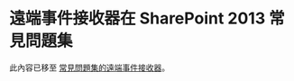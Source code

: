 
# 遠端事件接收器在 SharePoint 2013 常見問題集

此內容已移至 [常見問題集的遠端事件接收器](handle-events-in-sharepoint-add-ins.md#RERFAQ)。
  
    
    

